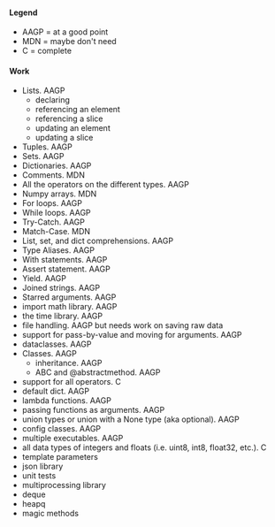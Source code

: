 #### Legend
- AAGP = at a good point
- MDN = maybe don't need
- C = complete

#### Work
- Lists. AAGP
  - declaring
  - referencing an element
  - referencing a slice
  - updating an element
  - updating a slice
- Tuples. AAGP
- Sets. AAGP
- Dictionaries. AAGP
- Comments. MDN
- All the operators on the different types. AAGP
- Numpy arrays. MDN
- For loops. AAGP
- While loops. AAGP
- Try-Catch. AAGP
- Match-Case. MDN
- List, set, and dict comprehensions. AAGP
- Type Aliases. AAGP
- With statements. AAGP
- Assert statement. AAGP
- Yield. AAGP
- Joined strings. AAGP
- Starred arguments. AAGP
- import math library. AAGP
- the time library. AAGP
- file handling. AAGP but needs work on saving raw data
- support for pass-by-value and moving for arguments. AAGP
- dataclasses. AAGP
- Classes. AAGP
  - inheritance. AAGP
  - ABC and @abstractmethod. AAGP
- support for all operators. C
- default dict. AAGP
- lambda functions. AAGP
- passing functions as arguments. AAGP
- union types or union with a None type (aka optional). AAGP
- config classes. AAGP
- multiple executables. AAGP
- all data types of integers and floats (i.e. uint8, int8, float32, etc.). C
- template parameters
- json library
- unit tests
- multiprocessing library
- deque
- heapq
- magic methods